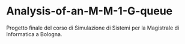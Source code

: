 # Analysis-of-an-M-M-1-G-queue
Progetto finale del corso di Simulazione di Sistemi per la Magistrale di Informatica a Bologna.
